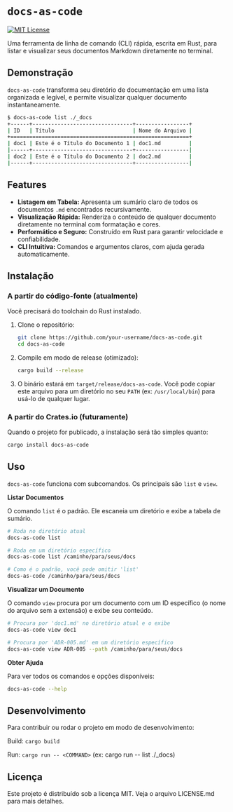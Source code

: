# `docs-as-code`

[![MIT License](https://img.shields.io/badge/License-MIT-blue.svg?style=flat-square)](./LICENSE.md)

Uma ferramenta de linha de comando (CLI) rápida, escrita em Rust, para listar e visualizar seus documentos Markdown diretamente no terminal.

## Demonstração

`docs-as-code` transforma seu diretório de documentação em uma lista organizada e legível, e permite visualizar qualquer documento instantaneamente.

```bash
$ docs-as-code list ./_docs
+------+--------------------------------+-----------------+
| ID   | Título                         | Nome do Arquivo |
+=========================================================+
| doc1 | Este é o Título do Documento 1 | doc1.md         |
|------+--------------------------------+-----------------|
| doc2 | Este é o Título do Documento 2 | doc2.md         |
|------+--------------------------------+-----------------|

```

## Features

* **Listagem em Tabela:** Apresenta um sumário claro de todos os documentos `.md` encontrados recursivamente.
* **Visualização Rápida:** Renderiza o conteúdo de qualquer documento diretamente no terminal com formatação e cores.
* **Performático e Seguro:** Construído em Rust para garantir velocidade e confiabilidade.
* **CLI Intuitiva:** Comandos e argumentos claros, com ajuda gerada automaticamente.

## Instalação

### A partir do código-fonte (atualmente)

Você precisará do toolchain do Rust instalado.

1.  Clone o repositório:
    ```bash
    git clone https://github.com/your-username/docs-as-code.git
    cd docs-as-code
    ```
2.  Compile em modo de release (otimizado):
    ```bash
    cargo build --release
    ```
3.  O binário estará em `target/release/docs-as-code`. Você pode copiar este arquivo para um diretório no seu `PATH` (ex: `/usr/local/bin`) para usá-lo de qualquer lugar.

### A partir do Crates.io (futuramente)

Quando o projeto for publicado, a instalação será tão simples quanto:

```bash
cargo install docs-as-code
```

## Uso

`docs-as-code` funciona com subcomandos. Os principais são `list` e `view`.

**Listar Documentos**

O comando `list` é o padrão. Ele escaneia um diretório e exibe a tabela de sumário.

```bash
# Roda no diretório atual
docs-as-code list

# Roda em um diretório específico
docs-as-code list /caminho/para/seus/docs

# Como é o padrão, você pode omitir 'list'
docs-as-code /caminho/para/seus/docs
```

**Visualizar um Documento**

O comando `view` procura por um documento com um ID específico (o nome do arquivo sem a extensão) e exibe seu conteúdo.

```bash
# Procura por 'doc1.md' no diretório atual e o exibe
docs-as-code view doc1

# Procura por 'ADR-005.md' em um diretório específico
docs-as-code view ADR-005 --path /caminho/para/seus/docs
```

**Obter Ajuda**

Para ver todos os comandos e opções disponíveis:

```bash
docs-as-code --help
```

## Desenvolvimento

Para contribuir ou rodar o projeto em modo de desenvolvimento:

Build: `cargo build`

Run: `cargo run -- <COMMAND>` (ex: cargo run -- list ./_docs)

## Licença

Este projeto é distribuído sob a licença MIT. Veja o arquivo LICENSE.md para mais detalhes.
